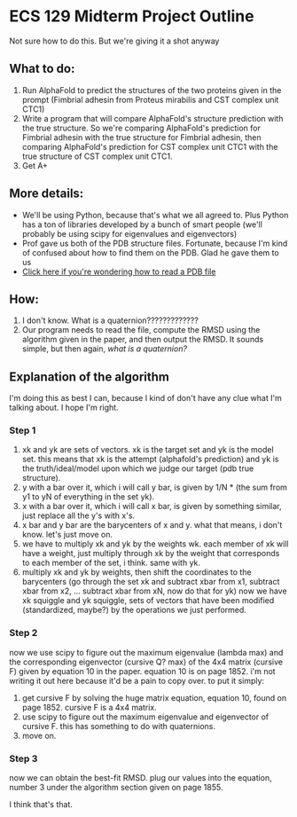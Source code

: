 # ECS 129 Midterm Project Outline
Not sure how to do this. But we're giving it a shot anyway


## What to do: 
1. Run AlphaFold to predict the structures of the two proteins given in the prompt (Fimbrial adhesin from Proteus mirabilis and CST complex unit CTC1)
2. Write a program that will compare AlphaFold's structure prediction with the true structure. So we're comparing AlphaFold's prediction for Fimbrial adhesin with the true structure for Fimbrial adhesin, then comparing AlphaFold's prediction for CST complex unit CTC1 with the true structure of CST complex unit CTC1. 
3. Get A+ 

## More details:
- We'll be using Python, because that's what we all agreed to. Plus Python has a ton of libraries developed by a bunch of smart people (we'll probably be using scipy for eigenvalues and eigenvectors)
- Prof gave us both of the PDB structure files. Fortunate, because I'm kind of confused about how to find them on the PDB. Glad he gave them to us
- [Click here if you're wondering how to read a PDB file](https://www.cgl.ucsf.edu/chimera/docs/UsersGuide/tutorials/pdbintro.html)

## How:
1. I don't know. What is a quaternion?????????????
2. Our program needs to read the file, compute the RMSD using the algorithm given in the paper, and then output the RMSD. It sounds simple, but then again, *what is a quaternion?*

## Explanation of the algorithm
I'm doing this as best I can, because I kind of don't have any clue what I'm talking about. I hope I'm right.

### Step 1
1. xk and yk are sets of vectors. xk is the target set and yk is the model set. this means that xk is the attempt (alphafold's prediction) and yk is the truth/ideal/model upon which we judge our target (pdb true structure).
2. y with a bar over it, which i will call y bar, is given by 1/N * (the sum from y1 to yN of everything in the set yk).
3. x with a bar over it, which i will call x bar, is given by something similar, just replace all the y's with x's. 
4. x bar and y bar are the barycenters of x and y. what that means, i don't know. let's just move on. 
5. we have to multiply xk and yk by the weights wk. each member of xk will have a weight, just multiply through xk by the weight that corresponds to each member of the set, i think. same with yk.
6. multiply xk and yk by weights, then shift the coordinates to the barycenters (go through the set xk and subtract xbar from x1, subtract xbar from x2, ... subtract xbar from xN, now do that for yk) now we have xk squiggle and yk squiggle, sets of vectors that have been modified (standardized, maybe?) by the operations we just performed. 

### Step 2
now we use scipy to figure out the maximum eigenvalue (lambda max) and the corresponding eigenvector (cursive Q? max) of the 4x4 matrix (cursive F) given by equation 10 in the paper. equation 10 is on page 1852. i'm not writing it out here because it'd be a pain to copy over. 
to put it simply: 
1. get cursive F by solving the huge matrix equation, equation 10, found on page 1852. cursive F is a 4x4 matrix. 
2. use scipy to figure out the maximum eigenvalue and eigenvector of cursive F. this has something to do with quaternions. 
3. move on.

### Step 3
now we can obtain the best-fit RMSD. plug our values into the equation, number 3 under the algorithm section given on page 1855. 

I think that's that. 

